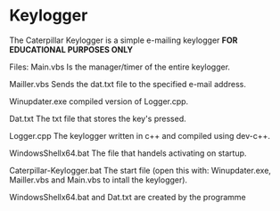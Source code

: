 # Keylogger
The Caterpillar Keylogger is a simple e-mailing keylogger **FOR EDUCATIONAL PURPOSES ONLY**


Files:
Main.vbs Is the manager/timer of the entire keylogger.

Mailler.vbs Sends the dat.txt file to the specified e-mail address.

Winupdater.exe compiled version of Logger.cpp.

Dat.txt The txt file that stores the key's pressed.

Logger.cpp The keylogger written in c++ and compiled using dev-c++.

WindowsShellx64.bat The file that handels activating on startup.

Caterpillar-Keylogger.bat The start file (open this with: Winupdater.exe, Mailler.vbs and Main.vbs to intall the keylogger).

WindowsShellx64.bat and Dat.txt are created by the programme



